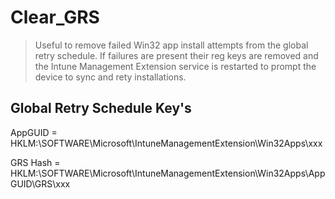 # Clear_GRS

> Useful to remove failed Win32 app install attempts from the global retry schedule. If failures are present their reg keys are removed and the Intune Management Extension service is restarted to prompt the device to sync and rety installations.

## Global Retry Schedule Key's

AppGUID = HKLM:\SOFTWARE\Microsoft\IntuneManagementExtension\Win32Apps\xxx

GRS Hash = HKLM:\SOFTWARE\Microsoft\IntuneManagementExtension\Win32Apps\AppGUID\GRS\xxx
